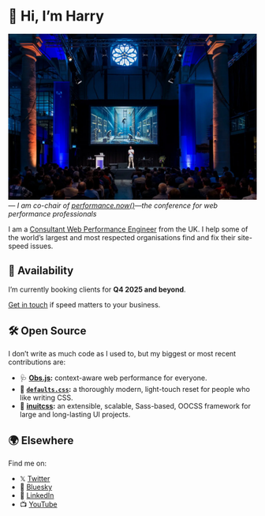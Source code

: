 # 👋 Hi, I’m Harry

![](./perfnow-2024.webp)
_— I am co-chair of [performance.now()](https://perfnow.nl/)—_the_ conference
for web performance
professionals_

I am a [Consultant Web Performance Engineer](https://csswizardry.com/) from the
UK. I help some of the world’s largest and most respected organisations find and
fix their site-speed issues.

## 🚦 Availability

I’m currently booking clients for **Q4 2025 and beyond**.

[Get in touch](https://csswizardry.com/contact/) if speed matters to your
business.

## 🛠️ Open Source

I don’t write as much code as I used to, but my biggest or most recent
contributions are:

* 🩺 **[Obs.js](https://github.com/csswizardry/Obs.js):** context-aware web
  performance for everyone.
* 🧼 **[`defaults.css`](https://github.com/csswizardry/defaults.css):**
  a thoroughly modern, light-touch reset for people who like writing CSS.
* 🧊 **[inuitcss](https://github.com/inuitcss/inuitcss):** an extensible,
  scalable, Sass-based, OOCSS framework for large and long-lasting UI projects.

## 🌍 Elsewhere

Find me on:

* 𝕏 [Twitter](https://twitter.com/csswizardry)
* 🦋 [Bluesky](https://bsky.app/profile/csswizardry.com)
* 💼 [LinkedIn](https://www.linkedin.com/in/csswizardry/)
* 📺 [YouTube](https://www.youtube.com/@csswizardry?sub_confirmation=1)
